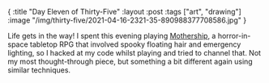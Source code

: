 {
:title "Day Eleven of Thirty-Five"
:layout :post
:tags ["art", "drawing"]
:image "/img/thirty-five/2021-04-16-2321-35-890988377708586.jpg"
}

Life gets in the way! I spent this evening playing [Mothership](https://www.mothershiprpg.com/), a horror-in-space tabletop RPG that involved spooky floating hair and emergency lighting, so I hacked at my code whilst playing and tried to channel that. Not my most thought-through piece, but something a bit different again using similar techniques.

